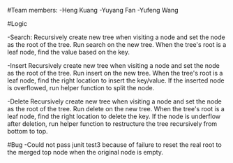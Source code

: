 
#Team members: 
-Heng Kuang 
-Yuyang Fan 
-Yufeng Wang

#Logic
  
 -Search:
  Recursively create new tree when visiting a node and set the node as the root of the tree. Run search on the new tree.
  When the tree's root is a leaf node, find the value based on the key.
  
 -Insert
  Recursively create new tree when visiting a node and set the node as the root of the tree. Run insert on the new tree.
  When the tree's root is a leaf node, find the right location to insert the key/value. If the inserted node is overflowed,
  run helper function to split the node.
  
 -Delete
  Recursively create new tree when visiting a node and set the node as the root of the tree. Run delete on the new tree.
  When the tree's root is a leaf node, find the right location to delete the key. If the node is underflow after deletion,
  run helper function to restructure the tree recursively from bottom to top.
  
#Bug
 -Could not pass junit test3 because of failure to reset the real root to the merged top node when the original node is empty.
